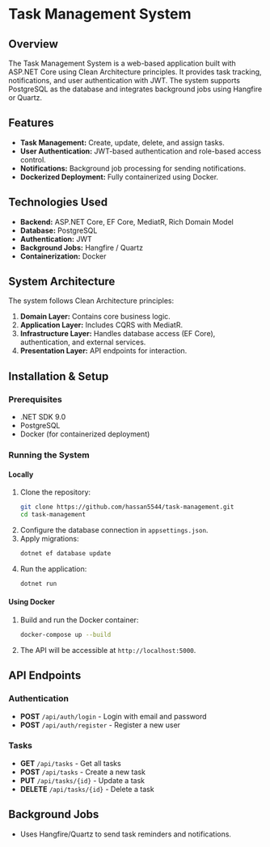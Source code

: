 # Task Management System

## Overview
The Task Management System is a web-based application built with ASP.NET Core using Clean Architecture principles. It provides task tracking, notifications, and user authentication with JWT. The system supports PostgreSQL as the database and integrates background jobs using Hangfire or Quartz.

## Features
- **Task Management:** Create, update, delete, and assign tasks.
- **User Authentication:** JWT-based authentication and role-based access control.
- **Notifications:** Background job processing for sending notifications.
- **Dockerized Deployment:** Fully containerized using Docker.


## Technologies Used
- **Backend:** ASP.NET Core, EF Core, MediatR, Rich Domain Model
- **Database:** PostgreSQL
- **Authentication:** JWT
- **Background Jobs:** Hangfire / Quartz
- **Containerization:** Docker

## System Architecture
The system follows Clean Architecture principles:
1. **Domain Layer:** Contains core business logic.
2. **Application Layer:** Includes CQRS with MediatR.
3. **Infrastructure Layer:** Handles database access (EF Core), authentication, and external services.
4. **Presentation Layer:** API endpoints for interaction.

## Installation & Setup
### Prerequisites
- .NET SDK 9.0
- PostgreSQL
- Docker (for containerized deployment)

### Running the System
#### Locally
1. Clone the repository:
   ```sh
   git clone https://github.com/hassan5544/task-management.git
   cd task-management
   ```
2. Configure the database connection in `appsettings.json`.
3. Apply migrations:
   ```sh
   dotnet ef database update
   ```
4. Run the application:
   ```sh
   dotnet run
   ```

#### Using Docker
1. Build and run the Docker container:
   ```sh
   docker-compose up --build
   ```
2. The API will be accessible at `http://localhost:5000`.

## API Endpoints
### Authentication
- **POST** `/api/auth/login` - Login with email and password
- **POST** `/api/auth/register` - Register a new user

### Tasks
- **GET** `/api/tasks` - Get all tasks
- **POST** `/api/tasks` - Create a new task
- **PUT** `/api/tasks/{id}` - Update a task
- **DELETE** `/api/tasks/{id}` - Delete a task

## Background Jobs
- Uses Hangfire/Quartz to send task reminders and notifications.



